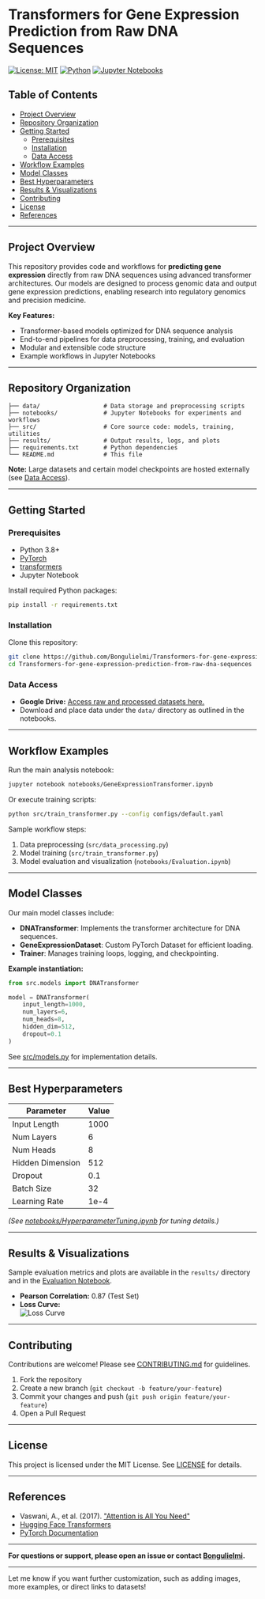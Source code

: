 # Transformers for Gene Expression Prediction from Raw DNA Sequences

[![License: MIT](https://img.shields.io/badge/License-MIT-yellow.svg)](./LICENSE)
[![Python](https://img.shields.io/badge/Python-3.8%2B-blue.svg)](https://www.python.org/)
[![Jupyter Notebooks](https://img.shields.io/badge/Jupyter-Notebook-orange.svg)](https://jupyter.org/)

## Table of Contents
- [Project Overview](#project-overview)
- [Repository Organization](#repository-organization)
- [Getting Started](#getting-started)
  - [Prerequisites](#prerequisites)
  - [Installation](#installation)
  - [Data Access](#data-access)
- [Workflow Examples](#workflow-examples)
- [Model Classes](#model-classes)
- [Best Hyperparameters](#best-hyperparameters)
- [Results & Visualizations](#results--visualizations)
- [Contributing](#contributing)
- [License](#license)
- [References](#references)

---

## Project Overview

This repository provides code and workflows for **predicting gene expression** directly from raw DNA sequences using advanced transformer architectures. Our models are designed to process genomic data and output gene expression predictions, enabling research into regulatory genomics and precision medicine.

**Key Features:**
- Transformer-based models optimized for DNA sequence analysis
- End-to-end pipelines for data preprocessing, training, and evaluation
- Modular and extensible code structure
- Example workflows in Jupyter Notebooks

---

## Repository Organization

```
├── data/                  # Data storage and preprocessing scripts
├── notebooks/             # Jupyter Notebooks for experiments and workflows
├── src/                   # Core source code: models, training, utilities
├── results/               # Output results, logs, and plots
├── requirements.txt       # Python dependencies
└── README.md              # This file
```

**Note:** Large datasets and certain model checkpoints are hosted externally (see [Data Access](#data-access)).  

---

## Getting Started

### Prerequisites

- Python 3.8+
- [PyTorch](https://pytorch.org/)
- [transformers](https://huggingface.co/transformers/)
- Jupyter Notebook

Install required Python packages:

```bash
pip install -r requirements.txt
```

### Installation

Clone this repository:

```bash
git clone https://github.com/Bongulielmi/Transformers-for-gene-expression-prediction-from-raw-dna-sequences.git
cd Transformers-for-gene-expression-prediction-from-raw-dna-sequences
```

### Data Access

- **Google Drive:** [Access raw and processed datasets here.](<YOUR_GDRIVE_LINK>)
- Download and place data under the `data/` directory as outlined in the notebooks.

---

## Workflow Examples

Run the main analysis notebook:

```bash
jupyter notebook notebooks/GeneExpressionTransformer.ipynb
```

Or execute training scripts:

```bash
python src/train_transformer.py --config configs/default.yaml
```

Sample workflow steps:
1. Data preprocessing (`src/data_processing.py`)
2. Model training (`src/train_transformer.py`)
3. Model evaluation and visualization (`notebooks/Evaluation.ipynb`)

---

## Model Classes

Our main model classes include:

- **DNATransformer**: Implements the transformer architecture for DNA sequences.
- **GeneExpressionDataset**: Custom PyTorch Dataset for efficient loading.
- **Trainer**: Manages training loops, logging, and checkpointing.

**Example instantiation:**

```python
from src.models import DNATransformer

model = DNATransformer(
    input_length=1000,
    num_layers=6,
    num_heads=8,
    hidden_dim=512,
    dropout=0.1
)
```

See [src/models.py](src/models.py) for implementation details.

---

## Best Hyperparameters

| Parameter         | Value   |
|-------------------|---------|
| Input Length      | 1000    |
| Num Layers        | 6       |
| Num Heads         | 8       |
| Hidden Dimension  | 512     |
| Dropout           | 0.1     |
| Batch Size        | 32      |
| Learning Rate     | 1e-4    |

*(See [notebooks/HyperparameterTuning.ipynb](notebooks/HyperparameterTuning.ipynb) for tuning details.)*

---

## Results & Visualizations

Sample evaluation metrics and plots are available in the `results/` directory and in the [Evaluation Notebook](notebooks/Evaluation.ipynb).

- **Pearson Correlation:** 0.87 (Test Set)
- **Loss Curve:**  
  ![Loss Curve](results/loss_curve.png)

---

## Contributing

Contributions are welcome! Please see [CONTRIBUTING.md](CONTRIBUTING.md) for guidelines.

1. Fork the repository
2. Create a new branch (`git checkout -b feature/your-feature`)
3. Commit your changes and push (`git push origin feature/your-feature`)
4. Open a Pull Request

---

## License

This project is licensed under the MIT License. See [LICENSE](LICENSE) for details.

---

## References

- Vaswani, A., et al. (2017). ["Attention is All You Need"](https://arxiv.org/abs/1706.03762)
- [Hugging Face Transformers](https://huggingface.co/transformers/)
- [PyTorch Documentation](https://pytorch.org/docs/)

---

**For questions or support, please open an issue or contact [Bongulielmi](https://github.com/Bongulielmi).**

---

Let me know if you want further customization, such as adding images, more examples, or direct links to datasets!
